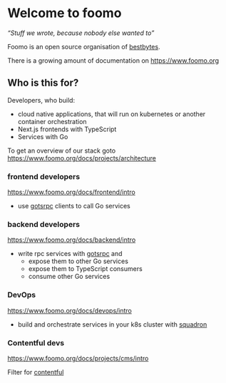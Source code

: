 # Welcome to foomo
*“Stuff we wrote, because nobody else wanted to”*

Foomo is an open source organisation of [bestbytes](https://www.bestbytes.com).

There is a growing amount of documentation on https://www.foomo.org

## Who is this for?

Developers, who build:

- cloud native applications, that will run on kubernetes or another container orchestration
- Next.js frontends with TypeScript
- Services with Go

To get an overview of our stack goto https://www.foomo.org/docs/projects/architecture

### frontend developers

https://www.foomo.org/docs/frontend/intro

- use [gotsrpc](gotsrpc) clients to call Go services

### backend developers

https://www.foomo.org/docs/backend/intro

- write rpc services with [gotsrpc](gotsrpc) and
  - expose them to other Go services
  - expose them to TypeScript consumers
  - consume other Go services

### DevOps

https://www.foomo.org/docs/devops/intro

- build and orchestrate services in your k8s cluster with [squadron](squadron)

### Contentful devs

https://www.foomo.org/docs/projects/cms/intro

Filter for [contentful](https://github.com/orgs/foomo/repositories?q=contentful&type=all&language=&sort=)
